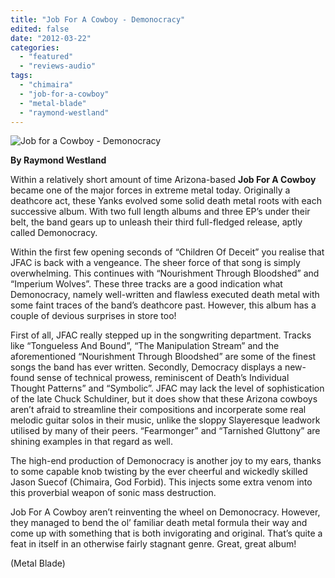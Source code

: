 ```yaml
---
title: "Job For A Cowboy - Demonocracy"
edited: false
date: "2012-03-22"
categories:
  - "featured"
  - "reviews-audio"
tags:
  - "chimaira"
  - "job-for-a-cowboy"
  - "metal-blade"
  - "raymond-westland"
---
```


![](http://www.hellbound.ca/wp-content/uploads/2012/03/Job-for-a-Cowboy-Demonocracy.jpg "Job for a Cowboy - Demonocracy")

**By Raymond Westland**

Within a relatively short amount of time Arizona-based **Job For A Cowboy** became one of the major forces in extreme metal today. Originally a deathcore act, these Yanks evolved some solid death metal roots with each successive album. With two full length albums and three EP’s under their belt, the band gears up to unleash their third full-fledged release, aptly called Demonocracy.

Within the first few opening seconds of “Children Of Deceit” you realise that JFAC is back with a vengeance. The sheer force of that song is simply overwhelming. This continues with “Nourishment Through Bloodshed” and “Imperium Wolves”. These three tracks are a good indication what Demonocracy, namely well-written and flawless executed death metal with some faint traces of the band’s deathcore past. However, this album has a couple of devious surprises in store too!

First of all, JFAC really stepped up in the songwriting department. Tracks like “Tongueless And Bound”, “The Manipulation Stream” and the aforementioned “Nourishment Through Bloodshed” are some of the finest songs the band has ever written. Secondly, Democracy displays a new-found sense of technical prowess, reminiscent of Death’s Individual Thought Patterns” and “Symbolic”. JFAC may lack the level of sophistication of the late Chuck Schuldiner, but it does show that these Arizona cowboys aren’t afraid to streamline their compositions and incorperate some real melodic guitar solos in their music, unlike the sloppy Slayeresque leadwork utilised by many of their peers. “Fearmonger” and “Tarnished Gluttony” are shining examples in that regard as well.

The high-end production of Demonocracy is another joy to my ears, thanks to some capable knob twisting by the ever cheerful and wickedly skilled Jason Suecof (Chimaira, God Forbid). This injects some extra venom into this proverbial weapon of sonic mass destruction.

Job For A Cowboy aren’t reinventing the wheel on Demonocracy. However, they managed to bend the ol’ familiar death metal formula their way and come up with something that is both invigorating and original. That’s quite a feat in itself in an otherwise fairly stagnant genre. Great, great album!

(Metal Blade)
